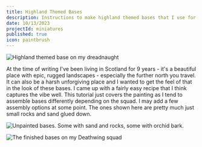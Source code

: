 ```yaml
---
title: Highland Themed Bases
description: Instructions to make highland themed bases that I use for my Dark Angels army.
date: 10/13/2023
projectId: miniatures
published: true
icon: paintbrush
---
```


<script>
    import PaintingTutorial from "../lib/components/PaintingTutorial.svelte";
    import { HIGHLAND_BASE_PAINTS } from "../lib/data/paintColourData";
    import { HIGHLAND_BASE_STEPS } from "../lib/data/paintingStepsData";
</script>

![Highland themed base on my dreadnaught](miniatures/gallery/da-dreadnaught-alpha.webp)

At the time of writing I've been living in Scotland for 9 years - it's a beautiful place with epic, rugged landscapes - especially the further north you travel. It can also be a harsh unforgiving place and I wanted to get the feel of that in the look of these bases. I came up with a fairly easy recipe that I think captures the vibe well. This tutorial just covers the painting as I tend to assemble bases differently depending on the squad. I may add a few assembly options at some point. The ones shown here are pretty much just small rocks and sand glued down.

![Unpainted bases. Some with sand and rocks, some with orchid bark. ](miniatures/highland-bases/unpainted-bases.webp)

<PaintingTutorial
    paints={HIGHLAND_BASE_PAINTS}
    paintingSteps={HIGHLAND_BASE_STEPS}
    title="Highland themed bases"/>

![The finished bases on my Deathwing squad](miniatures/gallery/deathwing2-alpha.webp)
